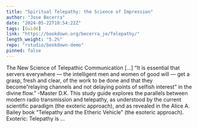 ```yaml
---
title: "Spiritual Telepathy: the Science of Impression"
author: "Jose Becerra"
date: "2024-05-22T10:54:22Z"
tags: [Guide]
link: "https://bookdown.org/becerra_je/Telepathy/"
length_weight: "5.2%"
repo: "rstudio/bookdown-demo"
pinned: false
---
```


The New Science of Telepathic Communication [...] “It is essential that servers everywhere — the intelligent men and women of good will — get a grasp, fresh and clear, of the work to be done and that they become”relaying channels and not delaying points of selfish interest” in the divine flow.” -Master D.K. This study guide explores the parallels between modern radio transmission and telepathy, as understood by the current scientific paradigm (the exoteric approach), and as revealed in the Alice A. Bailey book “Telepathy and the Etheric Vehicle” (the esoteric approach). Exoteric: Telepathy is  ...
